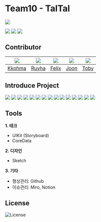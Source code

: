 # Team10 - TalTal

<img src="https://user-images.githubusercontent.com/103024858/183246263-9921cc12-eae3-4df7-836a-7557cfcaa641.jpg">
<p>
  <img src="https://img.shields.io/badge/Swift-5.0%2B-brightgreen">
  <img src="https://img.shields.io/badge/Platforms-iOS%2015%2B%20%7C%20macOS-green">
  <img src="https://img.shields.io/badge/License-MIT-yellowgreen">
 </p>
 
## Contributor
|<img src="https://user-images.githubusercontent.com/103024858/182799602-4fbc64a8-c327-498b-a1c4-08c7082b3cc6.png">|<img src="https://user-images.githubusercontent.com/103024858/182806736-9d680406-9e6d-4f7a-a293-166e57fe5f62.png">|<img src="https://user-images.githubusercontent.com/103024858/182799610-c48c359d-a6b7-433d-8dbe-ef0201734c58.png">|<img src="https://user-images.githubusercontent.com/103024858/182799614-f1c1a01a-cac0-425b-96be-640481344d16.png">|<img src="https://user-images.githubusercontent.com/103024858/182799594-bdc8d302-cd9d-4d47-9d45-3dd3c6e715bc.png">|
|:-:|:-:|:-:|:-:|:-:|
|[Kkohma](https://github.com/hminkim)|[Ruyha](https://github.com/RuyHa)|[Felix](https://github.com/Felix9971)|[Joon](https://github.com/ChickenJoah)|[Toby](https://github.com/E-know)|

## Introduce Project
<img src="https://github.com/DeveloperAcademy-POSTECH/MC3_Team10_TalTal/blob/Readme/img/Presentation/MC3_오후_10팀_TalTal.001.jpeg">
<img src="https://github.com/DeveloperAcademy-POSTECH/MC3_Team10_TalTal/blob/Readme/img/Presentation/MC3_오후_10팀_TalTal.002.jpeg">
<img src="https://github.com/DeveloperAcademy-POSTECH/MC3_Team10_TalTal/blob/Readme/img/Presentation/MC3_오후_10팀_TalTal.003.jpeg">
<img src="https://github.com/DeveloperAcademy-POSTECH/MC3_Team10_TalTal/blob/Readme/img/Presentation/MC3_오후_10팀_TalTal.004.jpeg">
<img src="https://github.com/DeveloperAcademy-POSTECH/MC3_Team10_TalTal/blob/Readme/img/Presentation/MC3_오후_10팀_TalTal.005.jpeg">
<img src="https://github.com/DeveloperAcademy-POSTECH/MC3_Team10_TalTal/blob/Readme/img/Presentation/MC3_오후_10팀_TalTal.006.jpeg">
<img src="https://github.com/DeveloperAcademy-POSTECH/MC3_Team10_TalTal/blob/Readme/img/Presentation/MC3_오후_10팀_TalTal.008.jpeg">
<img src="https://github.com/DeveloperAcademy-POSTECH/MC3_Team10_TalTal/blob/Readme/img/Presentation/MC3_오후_10팀_TalTal.009.jpeg">
<img src="https://github.com/DeveloperAcademy-POSTECH/MC3_Team10_TalTal/blob/Readme/img/Presentation/MC3_오후_10팀_TalTal.010.jpeg">
<img src="https://github.com/DeveloperAcademy-POSTECH/MC3_Team10_TalTal/blob/Readme/img/Presentation/MC3_오후_10팀_TalTal.011.jpeg">
<img src="https://github.com/DeveloperAcademy-POSTECH/MC3_Team10_TalTal/blob/Readme/img/Presentation/MC3_오후_10팀_TalTal.012.jpeg">
<img src="https://github.com/DeveloperAcademy-POSTECH/MC3_Team10_TalTal/blob/Readme/img/Presentation/MC3_오후_10팀_TalTal.013.gif">
<img src="https://github.com/DeveloperAcademy-POSTECH/MC3_Team10_TalTal/blob/Readme/img/Presentation/MC3_오후_10팀_TalTal.014.gif">
<img src="https://github.com/DeveloperAcademy-POSTECH/MC3_Team10_TalTal/blob/Readme/img/Presentation/MC3_오후_10팀_TalTal.016.jpeg">
<img src="https://github.com/DeveloperAcademy-POSTECH/MC3_Team10_TalTal/blob/Readme/img/Presentation/MC3_오후_10팀_TalTal.017.jpeg">

## Tools
**1. 테크**
  - UIKit (Storyboard)
  - CoreData

**2. 디자인**
  - Sketch

**3. 기타**
  - 형상관리: Github
  - 이슈관리: Miro, Notion

## License
![License](https://img.shields.io/badge/License-MIT-yellowgreen)
